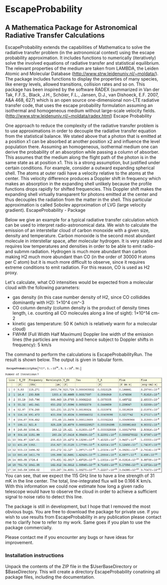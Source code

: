 # EscapeProbability
## A Mathematica Package for Astronomical Radiative Transfer Calculations

EscapeProbability extends the capabilities of Mathematica to solve the radiative transfer problem (in the astronomical context) using the escape probability approximation. It includes functions to numerically (iteratively) solve the involved equations of radiative transfer and statistical equilibrium. The relevant properties of the medium are taken from LAMBDA, the Leiden Atomic and Molecular Database (http://www.strw.leidenuniv.nl/~moldata/). The package includes functions to display the properties of many species, like energy levels, allowed transitions, collision rates and so on. This package has been inspired by the software RADEX (summarized in Van der Tak, F.F.S., Black, J.H., Schöier, F.L., Jansen, D.J., van Dishoeck, E.F. 2007, A&A 468, 627) which is an open source one-dimensional non-LTE radiative transfer code, that uses the escape probability formulation assuming an isothermal and homogeneous medium without large-scale velocity fields. (http://www.strw.leidenuniv.nl/~moldata/radex.html)
Escape Probability

One approach to reduce the complexity of the radiative transfer problem is to use approximations in order to decouple the radiative transfer equation from the statistical balance. We stated above that a photon that is emitted at a position x1 can be absorbed at another position x2 and influence the level population there. Assuming an homogeneous, isothermal medium one can derive the probability of an absorption while passing a column of absorber. This assumes that the medium along the flight path of the photon is in the same state as at position x1. This is a strong assumption, but justified under certain conditions. For example, consider a outward expanding spherical shell. The atoms at outer radii have a velocity relative to the atoms at the center. This velocity difference produces a Doppler shift in frequency which makes an absorption in the expanding shell unlikely because the profile functions drops rapidly for shifted frequencies. This Doppler shift makes the expanding shell virtually transparent for photons emitted at the center and thus decouples the radiation from the matter in the shell. This particular approximation is called Sobolev approximation of LVG (large velocity gradient).
EscapeProbability - Package

Below we give an example for a typical radiative transfer calculation which can be used to interpret radio-astronomical data. We wish to calculate the emission of an interstellar cloud of carbon monoxide with a given size, density and temperature. Carbon monoxide is the second most abundant molecule in interstellar space, after molecular hydrogen. It is very stable and requires low temperatures and densities in order to be able to emit radio- and submm radiation. Hydrogen is much more abundant than carbon making H2 much more abundant than CO (in the order of 30000 H atoms per C atom) but it is much more difficult to observe, since it requires extreme conditions to emit radiation. For this reason, CO is used as H2 proxy.  

Let's calculate, what CO intensities would be expected from a molecular cloud with the following parameters:

 * gas density (in this case number density of H2, since CO collidides dominantly with H2): 1×10^4 cm^-3
 * CO column density (column density is the product of density times length, i.e. counting all CO molecules along a line of sight): 1×10^14 cm-2
 * kinetic gas temperature: 50 K (which is relatively warm for a molecular cloud)
 * FWHM (Full Width Half Maximum) Doppler line width of the emission lines (the particles are moving and hence subject to Doppler shifts in frequency): 5 km/s

The command to perform the calculations is EscapeProbabilityRun. The result is shown below. The output is given in tabular form.

<img style="float: right;" src="https://github.com/markusroellig/EscapeProbability/blob/main/EP1.jpg">
 

You can see, that we expect the 115 GHz line to have a line strength of 31 mK in the line center. The total, line-integrated flux will be 0.166 K km/s. With this information we could now estimate how long a given radio telescope would have to observe the cloud in order to achieve a sufficient signal to noise ratio to detect this line.

The package is still in development, but I hope that I removed the most obvious bugs. You are free to download the package for private use. If you wish to use results from EscapeProbability in any publication please contact me to clarify how to refer to my work. Same goes if you plan to use the package commercially.

Please contact me if you encounter any bugs or have ideas for improvement. 

### Installation instructions

Unpack the contents of the ZIP file in the $UserBaseDirectory or $BaseDirectory. This will create a directory EscapeProbability conatining all package files, including the documentation.
